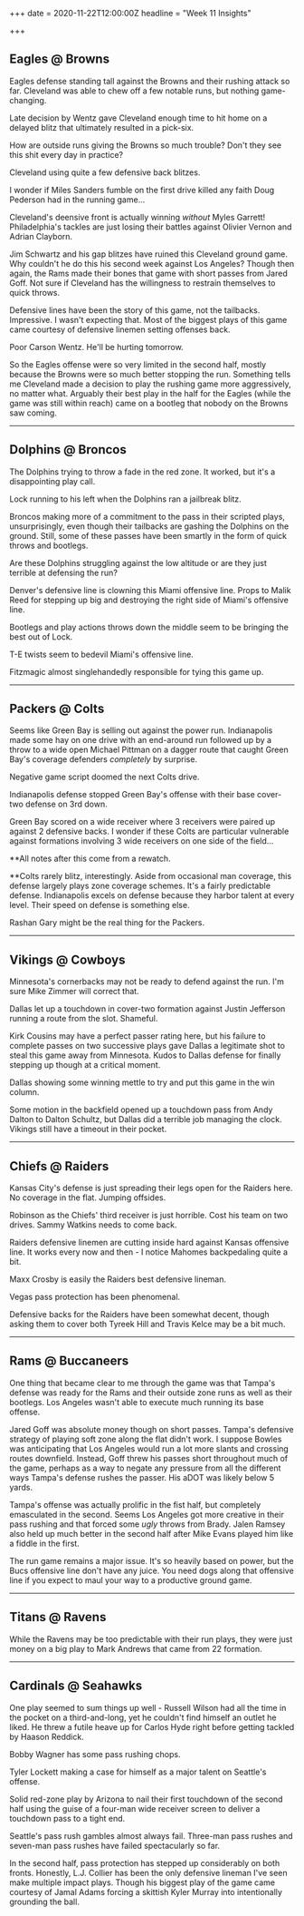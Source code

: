 +++
date = 2020-11-22T12:00:00Z
headline = "Week 11 Insights"

+++
## Eagles @ Browns

Eagles defense standing tall against the Browns and their rushing attack so far. Cleveland was able to chew off a few notable runs, but nothing game-changing.

Late decision by Wentz gave Cleveland enough time to hit home on a delayed blitz that ultimately resulted in a pick-six.

How are outside runs giving the Browns so much trouble? Don't they see this shit every day in practice?

Cleveland using quite a few defensive back blitzes.

I wonder if Miles Sanders fumble on the first drive killed any faith Doug Pederson had in the running game...

Cleveland's deensive front is actually winning _without_ Myles Garrett! Philadelphia's tackles are just losing their battles against Olivier Vernon and Adrian Clayborn.

Jim Schwartz and his gap blitzes have ruined this Cleveland ground game. Why couldn't he do this his second week against Los Angeles? Though then again, the Rams made their bones that game with short passes from Jared Goff. Not sure if Cleveland has the willingness to restrain themselves to quick throws.

Defensive lines have been the story of this game, not the tailbacks. Impressive. I wasn't expecting that. Most of the biggest plays of this game came courtesy of defensive linemen setting offenses back.

Poor Carson Wentz. He'll be hurting tomorrow.

So the Eagles offense were so very limited in the second half, mostly because the Browns were so much better stopping the run. Something tells me Cleveland made a decision to play the rushing game more aggressively, no matter what. Arguably their best play in the half for the Eagles (while the game was still within reach) came on a bootleg that nobody on the Browns saw coming.

***

## Dolphins @ Broncos

The Dolphins trying to throw a fade in the red zone. It worked, but it's a disappointing play call.

Lock running to his left when the Dolphins ran a jailbreak blitz.

Broncos making more of a commitment to the pass in their scripted plays, unsurprisingly, even though their tailbacks are gashing the Dolphins on the ground. Still, some of these passes have been smartly in the form of quick throws and bootlegs.

Are these Dolphins struggling against the low altitude or are they just terrible at defensing the run?

Denver's defensive line is clowning this Miami offensive line. Props to Malik Reed for stepping up big and destroying the right side of Miami's offensive line.

Bootlegs and play actions throws down the middle seem to be bringing the best out of Lock.

T-E twists seem to bedevil Miami's offensive line.

Fitzmagic almost singlehandedly responsible for tying this game up.

***

## Packers @ Colts

Seems like Green Bay is selling out against the power run. Indianapolis made some hay on one drive with an end-around run followed up by a throw to a wide open Michael Pittman on a dagger route that caught Green Bay's coverage defenders _completely_ by surprise.

Negative game script doomed the next Colts drive.

Indianapolis defense stopped Green Bay's offense with their base cover-two defense on 3rd down.

Green Bay scored on a wide receiver where 3 receivers were paired up against 2 defensive backs. I wonder if these Colts are particular vulnerable against formations involving 3 wide receivers on one side of the field...

**All notes after this come from a rewatch.  
  
**Colts rarely blitz, interestingly. Aside from occasional man coverage, this defense largely plays zone coverage schemes. It's a fairly predictable defense. Indianapolis excels on defense because they harbor talent at every level. Their speed on defense is something else. 

Rashan Gary might be the real thing for the Packers.

***

## Vikings @ Cowboys

Minnesota's cornerbacks may not be ready to defend against the run. I'm sure Mike Zimmer will correct that.

Dallas let up a touchdown in cover-two formation against Justin Jefferson running a route from the slot. Shameful.

Kirk Cousins may have a perfect passer rating here, but his failure to complete passes on two successive plays gave Dallas a legitimate shot to steal this game away from Minnesota. Kudos to Dallas defense for finally stepping up though at a critical moment.

Dallas showing some winning mettle to try and put this game in the win column.

Some motion in the backfield opened up a touchdown pass from Andy Dalton to Dalton Schultz, but Dallas did a terrible job managing the clock. Vikings still have a timeout in their pocket.

***

## Chiefs @ Raiders

Kansas City's defense is just spreading their legs open for the Raiders here. No coverage in the flat. Jumping offsides.

Robinson as the Chiefs' third receiver is just horrible. Cost his team on two drives. Sammy Watkins needs to come back.

Raiders defensive linemen are cutting inside hard against Kansas offensive line. It works every now and then - I notice Mahomes backpedaling quite a bit.

Maxx Crosby is easily the Raiders best defensive lineman.

Vegas pass protection has been phenomenal.

Defensive backs for the Raiders have been somewhat decent, though asking them to cover both Tyreek Hill and Travis Kelce may be a bit much.

***

## Rams @ Buccaneers

One thing that became clear to me through the game was that Tampa's defense was ready for the Rams and their outside zone runs as well as their bootlegs. Los Angeles wasn't able to execute much running its base offense.

Jared Goff was absolute money though on short passes. Tampa's defensive strategy of playing soft zone along the flat didn't work. I suppose Bowles was anticipating that Los Angeles would run a lot more slants and crossing routes downfield. Instead, Goff threw his passes short throughout much of the game, perhaps as a way to negate any pressure from all the different ways Tampa's defense rushes the passer. His aDOT was likely below 5 yards.

Tampa's offense was actually prolific in the fist half, but completely emasculated in the second. Seems Los Angeles got more creative in their pass rushing and that forced some _ugly_ throws from Brady. Jalen Ramsey also held up much better in the second half after Mike Evans played him like a fiddle in the first.

The run game remains a major issue. It's so heavily based on power, but the Bucs offensive line don't have any juice. You need dogs along that offensive line if you expect to maul your way to a productive ground game.

***

## Titans @ Ravens

While the Ravens may be too predictable with their run plays, they were just money on a big play to Mark Andrews that came from 22 formation.

***

## Cardinals @ Seahawks

One play seemed to sum things up well - Russell Wilson had all the time in the pocket on a third-and-long, yet he couldn't find himself an outlet he liked. He threw a futile heave up for Carlos Hyde right before getting tackled by Haason Reddick.

Bobby Wagner has some pass rushing chops.

Tyler Lockett making a case for himself as a major talent on Seattle's offense.

Solid red-zone play by Arizona to nail their first touchdown of the second half using the guise of a four-man wide receiver screen to deliver a touchdown pass to a tight end.

Seattle's pass rush gambles almost always fail. Three-man pass rushes and seven-man pass rushes have failed spectacularly so far.

In the second half, pass protection has stepped up considerably on both fronts. Honestly, L.J. Collier has been the only defensive lineman I've seen make multiple impact plays. Though his biggest play of the game came courtesy of Jamal Adams forcing a skittish Kyler Murray into intentionally grounding the ball.